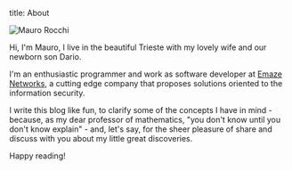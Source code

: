 title: About

![Mauro Rocchi](http://www.gravatar.com/avatar/278d1a8a007b0bc2dec940bd07567ecf.png "Gravatar")

Hi,
I'm Mauro, I live in the beautiful Trieste with my lovely wife and our newborn son Dario.

I'm an enthusiastic programmer and work as software developer at [Emaze Networks](http://emaze.net), a cutting edge company that
proposes solutions oriented to the information security.

I write this blog like fun, to clarify some of the concepts I have in mind - because, as
my dear professor of mathematics, "you don't know until you don't know explain" - and, let's say, for the sheer pleasure of
share and discuss with you about my little great discoveries.

Happy reading!